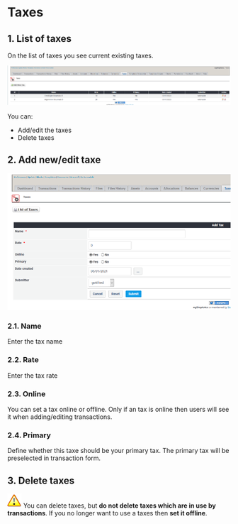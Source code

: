 # Taxes

## 1. List of taxes

On the list of taxes you see current existing taxes.

![List of taxes](../../.gitbook/assets/en_admin_taxes.png)

You can:

* Add/edit the taxes
* Delete taxes

## 2. Add new/edit taxe

![Creation of new tax](../../.gitbook/assets/en_admin_taxes_edit.png)

### 2.1. Name

Enter the tax name

### 2.2. Rate

Enter the tax rate

### 2.3. Online

You can set a tax online or offline. Only if an tax is online then users will see it when adding/editing transactions.

### 2.4. Primary

Define whether this taxe should be your primary tax. The primary tax will be preselected in transaction form.

## 3. Delete taxes

![Important](../../.gitbook/assets/en_important.png)
You can delete taxes, but **do not delete taxes which are in use by transactions**. If you no longer want to use a taxes then **set it offline**.

